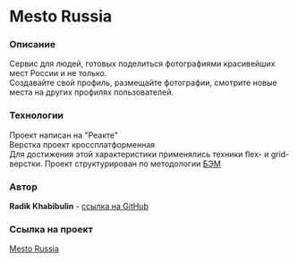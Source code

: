# Mesto Russia

### Описание

Сервис для людей, готовых поделиться фотографиями красивейших мест России и не только.  
Создавайте свой профиль, размещайте фотографии, смотрите новые места на других профилях пользователей.

### Технологии

Проект написан на "Реакте"  
Верстка проект кроссплатформенная  
Для достижения этой характеристики применялись техники flex- и grid-верстки.
Проект структурирован по методологии [БЭМ](https://ru.bem.info/methodology/key-concepts/)

### Автор

**Radik Khabibulin** - [ссылка на GitHub](https://github.com/RadikKhabibulin)

### Ссылка на проект

[Mesto Russia](https://radikkhabibulin.github.io/react-mesto-auth/)
